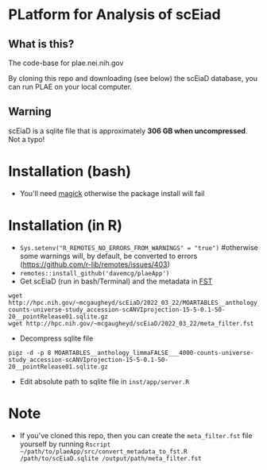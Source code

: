 # PLatform for Analysis of scEiad

## What is this?
The code-base for plae.nei.nih.gov

By cloning this repo and downloading (see below) the scEiaD database, you can run PLAE on your local computer.

## Warning
scEiaD is a sqlite file that is approximately **306 GB when uncompressed**. Not a typo! 

# Installation (bash)

  - You'll need [magick](https://imagemagick.org/index.php) otherwise the package install will fail
  
# Installation (in R)
  - `Sys.setenv("R_REMOTES_NO_ERRORS_FROM_WARNINGS" = "true")` #otherwise some warnings will, by default, be converted to errors (https://github.com/r-lib/remotes/issues/403)
  - `remotes::install_github('davemcg/plaeApp')`
  -  Get scEiaD (run in bash/Terminal) and the metadata in [FST](https://www.fstpackage.org)

    wget http://hpc.nih.gov/~mcgaugheyd/scEiaD/2022_03_22/MOARTABLES__anthology_limmaFALSE___4000-counts-universe-study_accession-scANVIprojection-15-5-0.1-50-20__pointRelease01.sqlite.gz
    wget http://hpc.nih.gov/~mcgaugheyd/scEiaD/2022_03_22/meta_filter.fst
    
  -  Decompress sqlite file
  
    pigz -d -p 8 MOARTABLES__anthology_limmaFALSE___4000-counts-universe-study_accession-scANVIprojection-15-5-0.1-50-20__pointRelease01.sqlite.gz
  - Edit absolute path to sqlite file in `inst/app/server.R`

# Note
  - If you've cloned this repo, then you can create the `meta_filter.fst` file yourself by running `Rscript ~/path/to/plaeApp/src/convert_metadata_to_fst.R /path/to/scEiaD.sqlite /output/path/meta_filter.fst`
